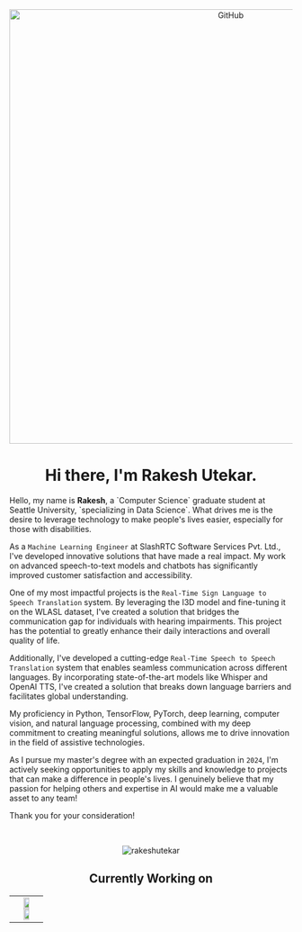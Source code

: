 <!--START-->
<!--GITHUB GIF-->
<div align="center">
  <img src="https://github.com/rakeshutekar/RakeshUtekar/assets/48244158/a9fe2b51-b6ba-4043-aee0-7aee0a3cabaa" alt="GitHub" width="772" style="display: block; margin: 0 auto;">
</div>
<!--INTRODUCTION-->
<h1 align="center"> Hi there, I'm Rakesh Utekar.  </h1>
Hello, my name is <b>Rakesh</b>, a `Computer Science` graduate student at Seattle University, `specializing in Data Science`. What drives me is the desire to leverage technology to make people's lives easier, especially for those with disabilities.

As a `Machine Learning Engineer` at SlashRTC Software Services Pvt. Ltd., I've developed innovative solutions that have made a real impact. My work on advanced speech-to-text models and chatbots has significantly improved customer satisfaction and accessibility.

One of my most impactful projects is the `Real-Time Sign Language to Speech Translation` system. By leveraging the I3D model and fine-tuning it on the WLASL dataset, I've created a solution that bridges the communication gap for individuals with hearing impairments. This project has the potential to greatly enhance their daily interactions and overall quality of life.

Additionally, I've developed a cutting-edge `Real-Time Speech to Speech Translation` system that enables seamless communication across different languages. By incorporating state-of-the-art models like Whisper and OpenAI TTS, I've created a solution that breaks down language barriers and facilitates global understanding.

My proficiency in Python, TensorFlow, PyTorch, deep learning, computer vision, and natural language processing, combined with my deep commitment to creating meaningful solutions, allows me to drive innovation in the field of assistive technologies.

As I pursue my master's degree with an expected graduation in `2024`, I'm actively seeking opportunities to apply my skills and knowledge to projects that can make a difference in people's lives. I genuinely believe that my passion for helping others and expertise in AI would make me a valuable asset to any team!

Thank you for your consideration!

<!--GITHUB STREAK-->
<br>
<p align="center">
  <img src="https://github-readme-streak-stats.herokuapp.com/?user=rakeshutekar&" alt="rakeshutekar" />
</p>

<!--CURRENTLY WORKING ON-->
<h2 align="center"> Currently Working on </h2>
<table align="center">
  <tr align="center">
    <td valign="top" width="100%">
      <a href="https://github.com/rakeshutekar/Sign-Language-to-Speech-Translation">
        <img width="49%"  src="https://github-readme-stats.vercel.app/api/pin/?username=rakeshutekar&repo=Sign-Language-to-Speech-Translation-Real-time-&theme=tokyonight" />
      </a>
      <a href="https://github.com/rakeshutekar/Speech-To-Speech-Translation-real-time-">
        <img width="49%"  src="https://github-readme-stats.vercel.app/api/pin/?username=rakeshutekar&repo=Speech-To-Speech-Translation-real-time-&theme=tokyonight" />
      </a>  
    </td>
  </tr>
</table>

<!--END-->
